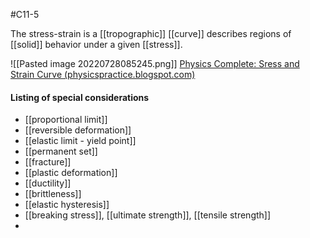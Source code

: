 #C11-5

The stress-strain is a [[tropographic]] [[curve]] describes regions of [[solid]] behavior under a given [[stress]].

![[Pasted image 20220728085245.png]]
[Physics Complete: Sress and Strain Curve (physicspractice.blogspot.com)](http://physicspractice.blogspot.com/2009/02/sress-and-strain-curve.html)

#### Listing of special considerations
- [[proportional limit]]
- [[reversible deformation]]
- [[elastic limit - yield point]]
- [[permanent set]]
- [[fracture]]
- [[plastic deformation]]
- [[ductility]]
- [[brittleness]]
- [[elastic hysteresis]]
- [[breaking stress]], [[ultimate strength]], [[tensile strength]]
- 